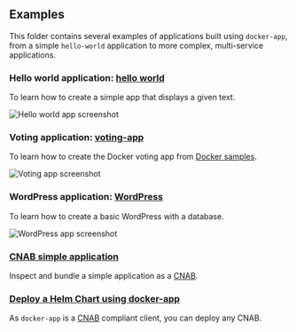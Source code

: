 ## Examples

This folder contains several examples of applications built using `docker-app`, from a simple `hello-world` application to more complex, multi-service applications.

### Hello world application: [hello world](hello-world)

To learn how to create a simple app that displays a given text.

![Hello world app screenshot](.resources/hello-world.png "Hello world app screenshot")

### Voting application: [voting-app](voting-app)

To learn how to create the Docker voting app from [Docker samples](https://github.com/dockersamples).

![Voting app screenshot](.resources/cats-or-dogs.png "Voting app screenshot")

### WordPress application: [WordPress](wordpress)

To learn how to create a basic WordPress with a database.

![WordPress app screenshot](.resources/wordpress.png "WordPress app screenshot")

### [CNAB simple application](cnab-simple)

Inspect and bundle a simple application as a [CNAB](https://cnab.io).

### [Deploy a Helm Chart using docker-app](cnab-helm)

As `docker-app` is a [CNAB](https://cnab.io) compliant client, you can deploy any CNAB.
